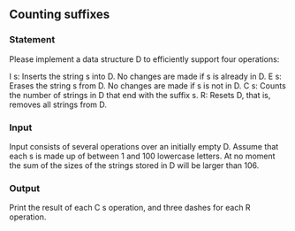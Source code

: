 ## Counting suffixes
### Statement   

Please implement a data structure D to efficiently support four operations:

I s: Inserts the string s into D. No changes are made if s is already in D.
E s: Erases the string s from D. No changes are made if s is not in D.
C s: Counts the number of strings in D that end with the suffix s.
R: Resets D, that is, removes all strings from D.

### Input

Input consists of several operations over an initially empty D. Assume that each s is made up of between 1 and 100 lowercase letters. At no moment the sum of the sizes of the strings stored in D will be larger than 106.

### Output

Print the result of each C s operation, and three dashes for each R operation.
